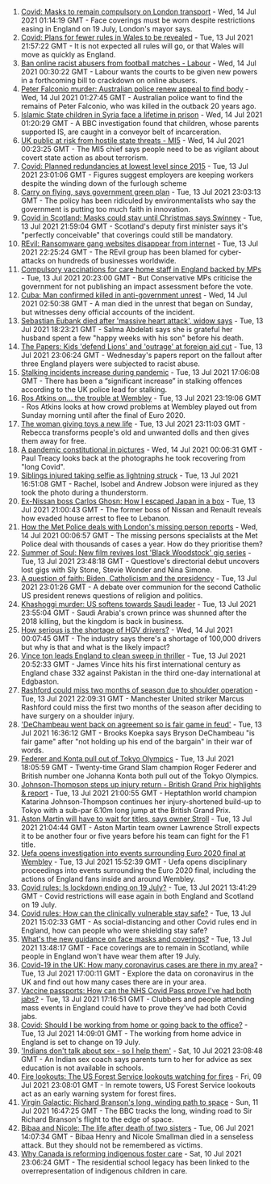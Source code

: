 1. [Covid: Masks to remain compulsory on London transport](https://www.bbc.co.uk/news/uk-england-london-57826331) - Wed, 14 Jul 2021 01:14:19 GMT - Face coverings must be worn despite restrictions easing in England on 19 July, London's mayor says.
2. [Covid: Plans for fewer rules in Wales to be revealed](https://www.bbc.co.uk/news/uk-wales-politics-57822816) - Tue, 13 Jul 2021 21:57:22 GMT - It is not expected all rules will go, or that Wales will move as quickly as England.
3. [Ban online racist abusers from football matches - Labour](https://www.bbc.co.uk/news/uk-politics-57828402) - Wed, 14 Jul 2021 00:30:22 GMT - Labour wants the courts to be given new powers in a forthcoming bill to crackdown on online abusers.
4. [Peter Falconio murder: Australian police renew appeal to find body](https://www.bbc.co.uk/news/world-australia-57830808) - Wed, 14 Jul 2021 01:27:45 GMT - Australian police want to find the remains of Peter Falconio, who was killed in the outback 20 years ago.
5. [Islamic State children in Syria face a lifetime in prison](https://www.bbc.co.uk/news/world-middle-east-57829441) - Wed, 14 Jul 2021 01:20:29 GMT - A BBC investigation found that children, whose parents supported IS, are caught in a conveyor belt of incarceration.
6. [UK public at risk from hostile state threats - MI5](https://www.bbc.co.uk/news/uk-57829261) - Wed, 14 Jul 2021 00:23:25 GMT - The MI5 chief says people need to be as vigilant about covert state action as about terrorism.
7. [Covid: Planned redundancies at lowest level since 2015](https://www.bbc.co.uk/news/business-57826625) - Tue, 13 Jul 2021 23:01:06 GMT - Figures suggest employers are keeping workers despite the winding down of the furlough scheme
8. [Carry on flying, says government green plan](https://www.bbc.co.uk/news/business-57830168) - Tue, 13 Jul 2021 23:03:13 GMT - The policy has been ridiculed by environmentalists who say the government is putting too much faith in innovation.
9. [Covid in Scotland: Masks could stay until Christmas says Swinney](https://www.bbc.co.uk/news/uk-scotland-57829591) - Tue, 13 Jul 2021 21:59:04 GMT - Scotland's deputy first minister says it's "perfectly conceivable" that coverings could still be mandatory.
10. [REvil: Ransomware gang websites disappear from internet](https://www.bbc.co.uk/news/technology-57826851) - Tue, 13 Jul 2021 22:25:24 GMT - The REvil group has been blamed for cyber-attacks on hundreds of businesses worldwide.
11. [Compulsory vaccinations for care home staff in England backed by MPs](https://www.bbc.co.uk/news/uk-57829135) - Tue, 13 Jul 2021 20:23:00 GMT - But Conservative MPs criticise the government for not publishing an impact assessment before the vote.
12. [Cuba: Man confirmed killed in anti-government unrest](https://www.bbc.co.uk/news/world-latin-america-57830160) - Wed, 14 Jul 2021 02:50:38 GMT - A man died in the unrest that began on Sunday, but witnesses deny official accounts of the incident.
13. [Sebastian Eubank died after 'massive heart attack', widow says](https://www.bbc.co.uk/news/uk-57828270) - Tue, 13 Jul 2021 18:23:21 GMT - Salma Abdelati says she is grateful her husband spent a few "happy weeks with his son" before his death.
14. [The Papers: Kids 'defend Lions' and 'outrage' at foreign aid cut](https://www.bbc.co.uk/news/blogs-the-papers-57829949) - Tue, 13 Jul 2021 23:06:24 GMT - Wednesday's papers report on the fallout after three England players were subjected to racist abuse.
15. [Stalking incidents increase during pandemic](https://www.bbc.co.uk/news/uk-57756992) - Tue, 13 Jul 2021 17:06:08 GMT - There has been a “significant increase” in stalking offences according to the UK police lead for stalking.
16. [Ros Atkins on... the trouble at Wembley](https://www.bbc.co.uk/news/uk-57829412) - Tue, 13 Jul 2021 23:19:06 GMT - Ros Atkins looks at how crowd problems at Wembley played out from Sunday morning until after the final of Euro 2020.
17. [The woman giving toys a new life](https://www.bbc.co.uk/news/world-europe-57808946) - Tue, 13 Jul 2021 23:11:03 GMT - Rebecca transforms people's old and unwanted dolls and then gives them away for free.
18. [A pandemic constitutional in pictures](https://www.bbc.co.uk/news/in-pictures-57819761) - Wed, 14 Jul 2021 00:06:31 GMT - Paul Treacy looks back at the photographs he took recovering from "long Covid".
19. [Siblings injured taking selfie as lightning struck](https://www.bbc.co.uk/news/uk-england-london-57825759) - Tue, 13 Jul 2021 16:51:08 GMT - Rachel, Isobel and Andrew Jobson were injured as they took the photo during a thunderstorm.
20. [Ex-Nissan boss Carlos Ghosn: How I escaped Japan in a box](https://www.bbc.co.uk/news/business-57760993) - Tue, 13 Jul 2021 21:00:43 GMT - The former boss of Nissan and Renault reveals how evaded house arrest to flee to Lebanon.
21. [How the Met Police deals with London's missing person reports](https://www.bbc.co.uk/news/uk-england-london-57762720) - Wed, 14 Jul 2021 00:06:57 GMT - The missing persons specialists at the Met Police deal with thousands of cases a year. How do they prioritise them?
22. [Summer of Soul: New film revives lost 'Black Woodstock' gig series](https://www.bbc.co.uk/news/entertainment-arts-57803091) - Tue, 13 Jul 2021 23:48:18 GMT - Questlove's directorial debut uncovers lost gigs with Sly Stone, Stevie Wonder and Nina Simone.
23. [A question of faith: Biden, Catholicism and the presidency](https://www.bbc.co.uk/news/world-us-canada-57825309) - Tue, 13 Jul 2021 23:01:26 GMT - A debate over communion for the second Catholic US president renews questions of religion and politics.
24. [Khashoggi murder: US softens towards Saudi leader](https://www.bbc.co.uk/news/world-middle-east-57760786) - Tue, 13 Jul 2021 23:55:04 GMT - Saudi Arabia's crown prince was shunned after the 2018 killing, but the kingdom is back in business.
25. [How serious is the shortage of HGV drivers?](https://www.bbc.co.uk/news/57810729) - Wed, 14 Jul 2021 00:07:45 GMT - The industry says there's a shortage of 100,000 drivers but why is that and what is the likely impact?
26. [Vince ton leads England to clean sweep in thriller](https://www.bbc.co.uk/sport/cricket/57823109) - Tue, 13 Jul 2021 20:52:33 GMT - James Vince hits his first international century as England chase 332 against Pakistan in the third one-day international at Edgbaston.
27. [Rashford could miss two months of season due to shoulder operation](https://www.bbc.co.uk/sport/football/57829927) - Tue, 13 Jul 2021 22:09:31 GMT - Manchester United striker Marcus Rashford could miss the first two months of the season after deciding to have surgery on a shoulder injury.
28. ['DeChambeau went back on agreement so is fair game in feud'](https://www.bbc.co.uk/sport/golf/57826438) - Tue, 13 Jul 2021 16:36:12 GMT - Brooks Koepka says Bryson DeChambeau "is fair game" after "not holding up his end of the bargain" in their war of words.
29. [Federer and Konta pull out of Tokyo Olympics](https://www.bbc.co.uk/sport/tennis/57825935) - Tue, 13 Jul 2021 18:05:59 GMT - Twenty-time Grand Slam champion Roger Federer and British number one Johanna Konta both pull out of the Tokyo Olympics.
30. [Johnson-Thompson steps up injury return - British Grand Prix highlights & report](https://www.bbc.co.uk/sport/athletics/57824705) - Tue, 13 Jul 2021 21:00:55 GMT - Heptathlon world champion Katarina Johnson-Thompson continues her injury-shortened build-up to Tokyo with a sub-par 6.10m long jump at the British Grand Prix.
31. [Aston Martin will have to wait for titles, says owner Stroll](https://www.bbc.co.uk/sport/formula1/57808355) - Tue, 13 Jul 2021 21:04:44 GMT - Aston Martin team owner Lawrence Stroll expects it to be another four or five years before his team can fight for the F1 title.
32. [Uefa opens investigation into events surrounding Euro 2020 final at Wembley](https://www.bbc.co.uk/sport/football/57823364) - Tue, 13 Jul 2021 15:52:39 GMT - Uefa opens disciplinary proceedings into events surrounding the Euro 2020 final, including the actions of England fans inside and around Wembley.
33. [Covid rules: Is lockdown ending on 19 July?](https://www.bbc.co.uk/news/explainers-52530518) - Tue, 13 Jul 2021 13:41:29 GMT - Covid restrictions will ease again in both England and Scotland on 19 July.
34. [Covid rules: How can the clinically vulnerable stay safe?](https://www.bbc.co.uk/news/health-51997151) - Tue, 13 Jul 2021 15:02:33 GMT - As social-distancing and other Covid rules end in England, how can people who were shielding stay safe?
35. [What's the new guidance on face masks and coverings?](https://www.bbc.co.uk/news/health-51205344) - Tue, 13 Jul 2021 13:48:17 GMT - Face coverings are to remain in Scotland, while people in England won't have wear them after 19 July.
36. [Covid-19 in the UK: How many coronavirus cases are there in my area?](https://www.bbc.co.uk/news/uk-51768274) - Tue, 13 Jul 2021 17:00:11 GMT - Explore the data on coronavirus in the UK and find out how many cases there are in your area.
37. [Vaccine passports: How can the NHS Covid Pass prove I've had both jabs?](https://www.bbc.co.uk/news/explainers-55718553) - Tue, 13 Jul 2021 17:16:51 GMT - Clubbers and people attending mass events in England could have to prove they've had both Covid jabs.
38. [Covid: Should I be working from home or going back to the office?](https://www.bbc.co.uk/news/business-52567567) - Tue, 13 Jul 2021 14:09:01 GMT - The working from home advice in England is set to change on 19 July.
39. ['Indians don't talk about sex - so I help them'](https://www.bbc.co.uk/news/stories-56838660) - Sat, 10 Jul 2021 23:08:48 GMT - An Indian sex coach says parents turn to her for advice as sex education is not available in schools.
40. [Fire lookouts: The US Forest Service lookouts watching for fires](https://www.bbc.co.uk/news/world-us-canada-57626403) - Fri, 09 Jul 2021 23:08:01 GMT - In remote towers, US Forest Service lookouts act as an early warning system for forest fires.
41. [Virgin Galactic: Richard Branson's long, winding path to space](https://www.bbc.co.uk/news/science-environment-57798167) - Sun, 11 Jul 2021 16:47:25 GMT - The BBC tracks the long, winding road to Sir Richard Branson's flight to the edge of space.
42. [Bibaa and Nicole: The life after death of two sisters](https://www.bbc.co.uk/news/uk-england-london-57679755) - Tue, 06 Jul 2021 14:07:34 GMT - Bibaa Henry and Nicole Smallman died in a senseless attack. But they should not be remembered as victims.
43. [Why Canada is reforming indigenous foster care](https://www.bbc.co.uk/news/world-us-canada-57646170) - Sat, 10 Jul 2021 23:06:24 GMT - The residential school legacy has been linked to the overrepresentation of indigenous children in care.
